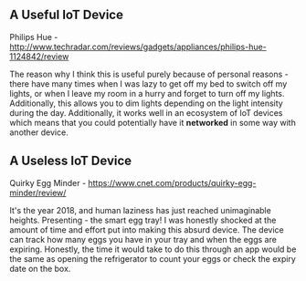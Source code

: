 ## A Useful IoT Device

Philips Hue - http://www.techradar.com/reviews/gadgets/appliances/philips-hue-1124842/review

The reason why I think this is useful purely because of personal reasons - there have many times when I was lazy to get off my bed to 
switch off my lights, or when I leave my room in a hurry and forget to turn off my lights. Additionally, this allows you to dim lights 
depending on the light intensity during the day. Additionally, it works well in an ecosystem of IoT devices which means that you could 
potentially have it **networked** in some way with another device.

## A Useless IoT Device

Quirky Egg Minder - https://www.cnet.com/products/quirky-egg-minder/review/

It's the year 2018, and human laziness has just reached unimaginable heights. Presenting - the smart egg tray! I was honestly shocked at the amount of time and effort put into making this absurd device. The device can track how many eggs you have in your tray and when the eggs are expiring. Honestly, the time it would take to do this through an app would be the same as opening the refrigerator to count your eggs or check the expiry date on the box. 
